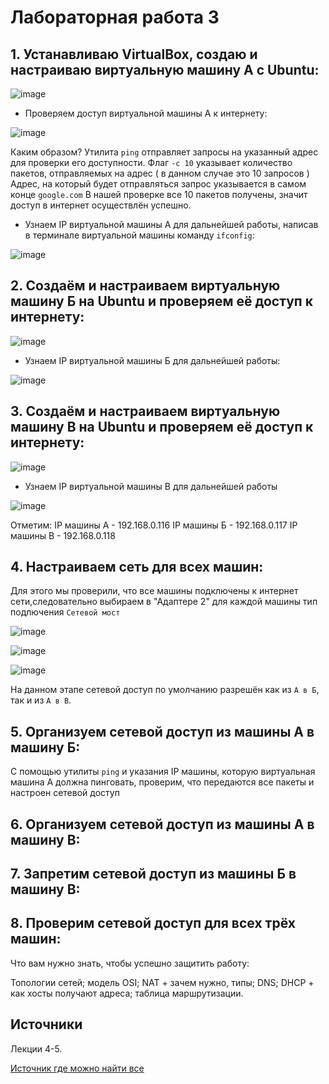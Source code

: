 # Лабораторная работа 3
## 1. Устанавливаю VirtualBox, создаю и настраиваю виртуальную машину А с Ubuntu:
   
![image](vmA.png)

- Проверяем доступ виртуальной машины А к интернету:

![image](inetA.png)

Каким образом?
Утилита `ping` отправляет запросы на указанный адрес для проверки его доступности.
Флаг `-с 10` указывает количество пакетов, отправляемых на адрес ( в данном случае это 10 запросов )
Адрес, на который будет отправляться запрос указывается в самом конце `google.com`
В нашей проверке все 10 пакетов получены, значит доступ в интернет осуществлён успешно.

- Узнаем IP виртуальной машины А для дальнейшей работы, написав в терминале виртуальной машины команду `ifconfig`:

![image](ipAA.png)

## 2. Создаём и настраиваем виртуальную машину Б на Ubuntu и проверяем её доступ к интернету:

![image](inetB.png)

- Узнаем IP виртуальной машины Б для дальнейшей работы:

![image](ipС.jpg)

## 3. Создаём и настраиваем виртуальную машину В на Ubuntu и проверяем её доступ к интернету:

![image](proverkaseti2.png)
   
- Узнаем IP виртуальной машины В для дальнейшей работы

![image](ipC.jpg)

Отметим:
IP машины А - 192.168.0.116
IP машины Б - 192.168.0.117
IP машины В - 192.168.0.118

## 4. Настраиваем сеть для всех машин:

Для этого мы проверили, что все машины подключены к интернет сети,следовательно выбираем в "Адаптере 2" для каждой машины тип подлючения `Сетевой мост`

![image](setevoeAB.png)

![image](setevoeB.png)

![image](setevoeC.png)

На данном этапе сетевой доступ по умолчанию разрешён как из `А в Б`, так и из `А в В`.

## 5. Организуем сетевой доступ из машины А в машину Б:
С помощью утилиты `ping` и указания IP машины, которую виртуальная машина А должна пинговать, проверим, что передаются все пакеты и настроен сетевой доступ




## 6. Организуем сетевой доступ из машины А в машину В:



## 7. Запретим сетевой доступ из машины Б в машину В:



## 8. Проверим сетевой доступ для всех трёх машин:


Что вам нужно знать, чтобы успешно защитить работу:

Топологии сетей; модель OSI; NAT + зачем нужно, типы; DNS; DHCP + как хосты получают адреса; таблица маршрутизации.

## Источники

Лекции 4-5.

[Источник где можно найти все](https://google.com)
